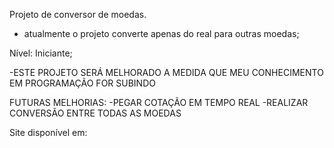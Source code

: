Projeto de conversor de moedas.

- atualmente o projeto converte apenas do real para outras moedas;

Nível: Iniciante;

-ESTE PROJETO SERÁ MELHORADO A MEDIDA QUE MEU CONHECIMENTO EM PROGRAMAÇÃO FOR SUBINDO

FUTURAS MELHORIAS:
  -PEGAR COTAÇÃO EM TEMPO REAL
  -REALIZAR CONVERSÃO ENTRE TODAS AS MOEDAS

  Site disponível em: 
